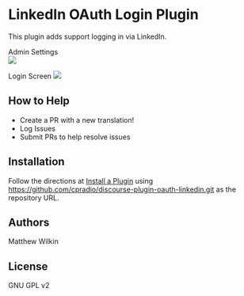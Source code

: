 # LinkedIn OAuth Login Plugin
This plugin adds support logging in via LinkedIn.

Admin Settings  
![](https://raw.githubusercontent.com/cpradio/discourse-plugin-oauth-linkedin/master/screenshot-admin-settings.png)

Login Screen
![](https://raw.githubusercontent.com/cpradio/discourse-plugin-oauth-linkedin/master/screenshot-login-screen.png)


## How to Help

- Create a PR with a new translation!
- Log Issues
- Submit PRs to help resolve issues

## Installation

Follow the directions at [Install a Plugin](https://meta.discourse.org/t/install-a-plugin/19157) using https://github.com/cpradio/discourse-plugin-oauth-linkedin.git as the repository URL.

## Authors

Matthew Wilkin

## License

GNU GPL v2